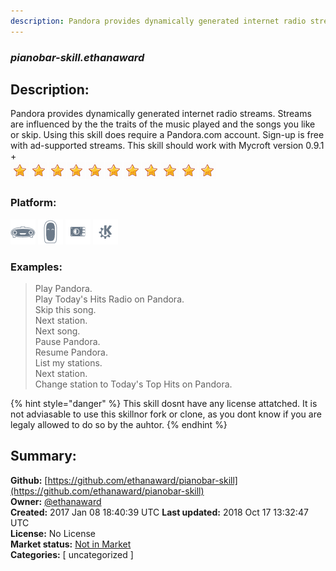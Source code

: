 ```yaml
---
description: Pandora provides dynamically generated internet radio streams.  Streams are
---
```


### _pianobar-skill.ethanaward_  
## Description:  
Pandora provides dynamically generated internet radio streams.  Streams are
influenced by the the traits of the music played and the songs you like
or skip.
Using this skill does require a Pandora.com account.
Sign-up is free with ad-supported streams.
This skill should work with Mycroft version 0.9.1 +  
![](../.gitbook/assets/star.png)![](../.gitbook/assets/star.png)![](../.gitbook/assets/star.png)![](../.gitbook/assets/star.png)![](../.gitbook/assets/star.png)![](../.gitbook/assets/star.png)![](../.gitbook/assets/star.png)![](../.gitbook/assets/star.png)![](../.gitbook/assets/star.png)![](../.gitbook/assets/star.png)![](../.gitbook/assets/star.png)  
  
### Platform:  
 ![Mark I](../.gitbook/assets/mark-1-icon.png)  ![Mark II](../.gitbook/assets/mark-2-icon.png)  ![Picroft](../.gitbook/assets/picroft-icon.png)  ![plasmoid](../.gitbook/assets/kde.png)   
### Examples:  
> Play Pandora.  
> Play Today's Hits Radio on Pandora.  
> Skip this song.  
> Next station.  
> Next song.  
> Pause Pandora.  
> Resume Pandora.  
> List my stations.  
> Next station.  
> Change station to Today's Top Hits on Pandora.  
  
{% hint style="danger" %}
This skill dosnt have any license attatched. It is not adviasable to use this skillnor fork or clone, as you dont know if you are legaly allowed to do so by the auhtor.
{% endhint %}
  
## Summary:  
**Github:** [https://github.com/ethanaward/pianobar-skill](https://github.com/ethanaward/pianobar-skill)  
**Owner:** [@ethanaward](https://github.com/ethanaward)  
**Created:** 2017 Jan 08 18:40:39 UTC  **Last updated:** 2018 Oct 17 13:32:47 UTC  
**License:** No License  
**Market status:** [Not in Market](https://market.mycroft.ai/skill/)  
**Categories:** [ uncategorized ]   
